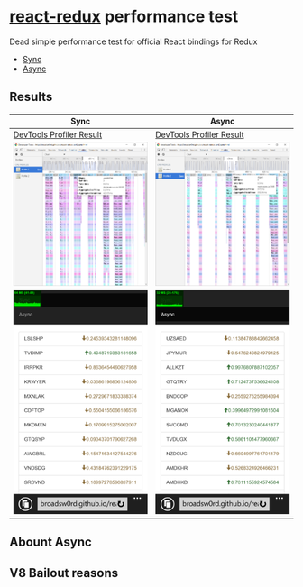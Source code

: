 # [react-redux](https://github.com/reactjs/react-redux) performance test
Dead simple performance test for official React bindings for Redux

- [Sync](http://broadsw0rd.github.io/react-redux-perf/sync.html)
- [Async](http://broadsw0rd.github.io/react-redux-perf/async.html)

## Results

Sync | Async
--------| -----------
[DevTools Profiler Result](https://raw.githubusercontent.com/broadsw0rd/react-redux-perf/master/perf-results/sync-profiler.cpuprofile) | [DevTools Profiler Result](https://raw.githubusercontent.com/broadsw0rd/react-redux-perf/master/perf-results/async-profiler.cpuprofile)
![](https://raw.githubusercontent.com/broadsw0rd/react-redux-perf/master/perf-results/sync-chart.png) | ![](https://raw.githubusercontent.com/broadsw0rd/react-redux-perf/master/perf-results/async-chart.png) 
![](https://raw.githubusercontent.com/broadsw0rd/react-redux-perf/master/perf-results/sync-mobile-1.png) | ![](https://raw.githubusercontent.com/broadsw0rd/react-redux-perf/master/perf-results/async-mobile-1.png)

## Abount Async

## V8 Bailout reasons
